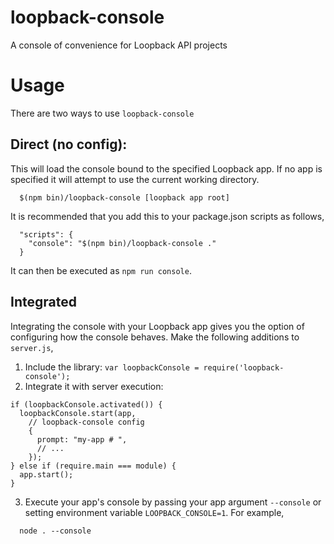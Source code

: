 # loopback-console
A console of convenience for Loopback API projects

# Usage

There are two ways to use `loopback-console`

## Direct (no config):

This will load the console bound to the specified Loopback app. If no app is specified
it will attempt to use the current working directory.

```
  $(npm bin)/loopback-console [loopback app root]
```

It is recommended that you add this to your package.json scripts as follows,
```
  "scripts": {
    "console": "$(npm bin)/loopback-console ."
  }
```

It can then be executed as `npm run console`.

## Integrated

Integrating the console with your Loopback app gives you the option of configuring
how the console behaves. Make the following additions to `server.js`,

1. Include the library: `var loopbackConsole = require('loopback-console');`
2. Integrate it with server execution:
```
if (loopbackConsole.activated()) {
  loopbackConsole.start(app,
    // loopback-console config
    {
      prompt: "my-app # ",
      // ...
    });
} else if (require.main === module) {
  app.start();
}
```
3. Execute your app's console by passing your app argument `--console` or setting environment variable `LOOPBACK_CONSOLE=1`. For example,
```
  node . --console
```
